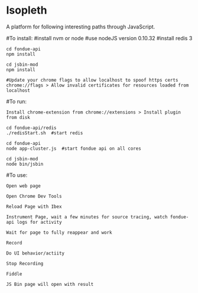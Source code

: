 # Isopleth

A platform for following interesting paths through JavaScript.

#To install:
    #install nvm or node
    #use nodeJS version 0.10.32
    #install redis 3

    cd fondue-api
    npm install
    
    cd jsbin-mod
    npm install
    
    #Update your chrome flags to allow localhost to spoof https certs
    chrome://flags > Allow invalid certificates for resources loaded from localhost

#To run:

    Install chrome-extension from chrome://extensions > Install plugin from disk
    
    cd fondue-api/redis
    ./redisStart.sh  #start redis
    
    cd fondue-api
    node app-cluster.js  #start fondue api on all cores
    
    cd jsbin-mod
    node bin/jsbin
    
#To use:

    Open web page
    
    Open Chrome Dev Tools
    
    Reload Page with Ibex
    
    Instrument Page, wait a few minutes for source tracing, watch fondue-api logs for activity
    
    Wait for page to fully reappear and work
    
    Record
    
    Do UI behavior/actiity
    
    Stop Recording
    
    Fiddle
    
    JS Bin page will open with result
    

